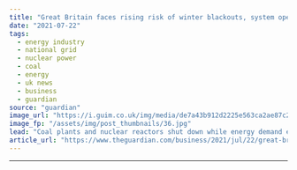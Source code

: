 ```yaml
---
title: "Great Britain faces rising risk of winter blackouts, system operator warns"
date: "2021-07-22"
tags: 
  - energy industry
  - national grid
  - nuclear power
  - coal
  - energy
  - uk news
  - business
  - guardian
source: "guardian"
image_url: "https://i.guim.co.uk/img/media/de7a43b912d2225e563ca2ae87c2043bd083a0f7/373_500_4093_2456/master/4093.jpg?width=460&quality=85&auto=format&fit=max&s=065c0fcd1e55df4fb41c6125dae84f94"
image_fp: "/assets/img/post_thumbnails/36.jpg"
lead: "Coal plants and nuclear reactors shut down while energy demand expected to rise after Covid restrictionsGreat Britain faces its greatest risk of blackouts for six years this winter as old coal plants and nuclear reactors shut down and energy demand r..."
article_url: "https://www.theguardian.com/business/2021/jul/22/great-britain-faces-risk-of-winter-blackouts-system-operator-warns"
---
```


---
